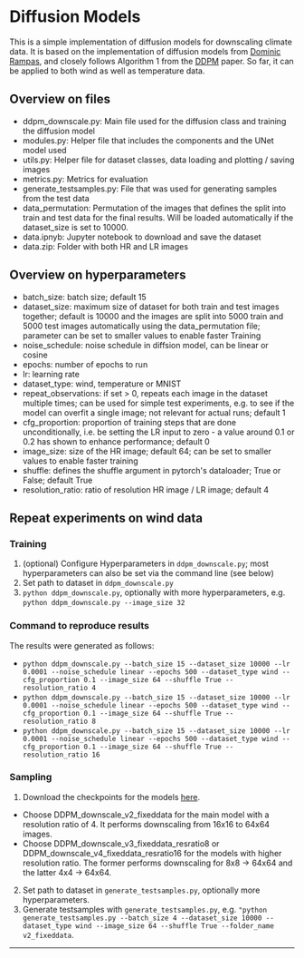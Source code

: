 # Diffusion Models
This is a simple implementation of diffusion models for downscaling climate data. It is based on the implementation of diffusion models from [Dominic Rampas](https://github.com/dome272/Diffusion-Models-pytorch), and closely follows Algorithm 1 from the [DDPM](https://arxiv.org/pdf/2006.11239.pdf) paper. So far, it can be applied to both wind as well as temperature data.

## Overview on files
- ddpm_downscale.py: Main file used for the diffusion class and training the diffusion model
- modules.py: Helper file that includes the components and the UNet model used
- utils.py: Helper file for dataset classes, data loading and plotting / saving images
- metrics.py: Metrics for evaluation
- generate_testsamples.py: File that was used for generating samples from the test data
- data_permutation: Permutation of the images that defines the split into train and test data for the final results. Will be loaded automatically if the dataset_size is set to 10000.
- data.ipnyb: Jupyter notebook to download and save the dataset
- data.zip: Folder with both HR and LR images

## Overview on hyperparameters
- batch_size: batch size; default 15
- dataset_size: maximum size of dataset for both train and test images together; default is 10000 and the images are split into 5000 train and 5000 test images automatically using the data_permutation file; parameter can be set to smaller values to enable faster Training
- noise_schedule: noise schedule in diffsion model, can be linear or cosine
- epochs: number of epochs to run
- lr: learning rate
- dataset_type: wind, temperature or MNIST
- repeat_observations: if set > 0, repeats each image in the dataset multiple times; can be used for simple test experiments, e.g. to see if the model can overfit a single image; not relevant for actual runs; default 1
- cfg_proportion: proportion of training steps that are done unconditionally, i.e. be setting the LR input to zero - a value around 0.1 or 0.2  has shown to enhance performance; default 0
- image_size: size of the HR image; default 64; can be set to smaller values to enable faster training
- shuffle: defines the shuffle argument in pytorch's dataloader; True or False; default True
- resolution_ratio: ratio of resolution HR image / LR image; default 4

## Repeat experiments on wind data
### Training
1. (optional) Configure Hyperparameters in ```ddpm_downscale.py```; most hyperparameters can also be set via the command line (see below)
2. Set path to dataset in ```ddpm_downscale.py```
3. ```python ddpm_downscale.py```, optionally with more hyperparameters, e.g. ```python ddpm_downscale.py --image_size 32```

### Command to reproduce results
The results were generated as follows:
- ```python ddpm_downscale.py --batch_size 15 --dataset_size 10000 --lr 0.0001 --noise_schedule linear --epochs 500 --dataset_type wind --cfg_proportion 0.1 --image_size 64 --shuffle True --resolution_ratio 4```
- ```python ddpm_downscale.py --batch_size 15 --dataset_size 10000 --lr 0.0001 --noise_schedule linear --epochs 500 --dataset_type wind --cfg_proportion 0.1 --image_size 64 --shuffle True --resolution_ratio 8```
- ```python ddpm_downscale.py --batch_size 15 --dataset_size 10000 --lr 0.0001 --noise_schedule linear --epochs 500 --dataset_type wind --cfg_proportion 0.1 --image_size 64 --shuffle True --resolution_ratio 16```

### Sampling
1. Download the checkpoints for the models [here](https://drive.google.com/drive/folders/18J1K70g4nIK_8SViRdr7kYJc7C0MdUrH?usp=share_link).
- Choose DDPM_downscale_v2_fixeddata for the main model with a resolution ratio of 4. It performs downscaling from 16x16 to 64x64 images.
- Choose DDPM_downscale_v3_fixeddata_resratio8 or DDPM_downscale_v4_fixeddata_resratio16 for the models with higher resolution ratio. The former performs downscaling for 8x8 -> 64x64 and the latter 4x4 -> 64x64.
2. Set path to dataset in ```generate_testsamples.py```, optionally more hyperparameters.
3. Generate testsamples with ```generate_testsamples.py```, e.g.
```"python generate_testsamples.py --batch_size 4 --dataset_size 10000 --dataset_type wind --image_size 64 --shuffle True --folder_name v2_fixeddata```.
<hr>
